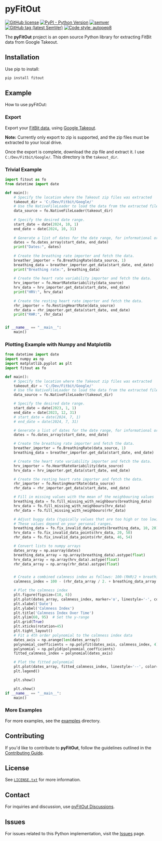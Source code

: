 # pyFitOut
[![GitHub license](https://img.shields.io/github/license/kev-m/pyFitOut)](https://github.com/kev-m/pyFitOut/blob/development/LICENSE.txt)
[![PyPI - Python Version](https://img.shields.io/pypi/pyversions/fitout?logo=pypi)](https://pypi.org/project/fitout/)
[![semver](https://img.shields.io/badge/semver-2.0.0-blue)](https://semver.org/)
[![GitHub tag (latest SemVer)](https://img.shields.io/github/v/tag/kev-m/pyFitOut?sort=semver)](https://github.com/kev-m/pyFitOut/releases)
[![Code style: autopep8](https://img.shields.io/badge/code%20style-autopep8-000000.svg)](https://pypi.org/project/autopep8/)

<!-- ![pyFitOut logo](https://github.com/kev-m/pyFitOut/blob/development/docs/source/figures/Logo_small.png) -->

The **pyFitOut** project is an open source Python library for extracting FitBit data from Google Takeout.

<!-- For detailed documentation, refer to the [pyFitOut Documentation](https://pyFitOut.readthedocs.io/). -->

## Installation

Use pip to install:
```bash
pip install fitout
```

## Example

How to use pyFitOut:

### Export
Export your [FitBit data](https://www.fitbit.com/settings/data/export), using [Google Takeout](https://takeout.google.com/settings/takeout/custom/fitbit?pli=1).

**Note:** Currently only export to zip is supported, and the zip files must be extracted to your local drive.

Once the export is complete, download the zip file and extract it. I use `C:/Dev/Fitbit/Google/`. 
This directory is the `takeout_dir`.

### Trivial Example
```python
import fitout as fo
from datetime import date

def main():
    # Specify the location where the Takeout zip files was extracted
    takeout_dir = 'C:/Dev/Fitbit/Google/'
    # Use the NativeFileLoader to load the data from the extracted files
    data_source = fo.NativeFileLoader(takeout_dir)
    
    # Specify the desired date range.
    start_date = date(2024, 10, 1)
    end_date = date(2024, 10, 31)
    
    # Generate a list of dates for the date range, for informational or plotting purposes.
    dates = fo.dates_array(start_date, end_date)
    print("Dates:", dates)
    
    # Create the breathing rate importer and fetch the data.
    breather_importer = fo.BreathingRate(data_source, 1)
    breathing_data = breather_importer.get_data(start_date, end_date)
    print("Breathing rate:", breathing_data)
    
    # Create the heart rate variability importer and fetch the data.
    hrv_importer = fo.HeartRateVariability(data_source)
    hrv_data = hrv_importer.get_data(start_date, end_date)
    print("HRV:", hrv_data)
    
    # Create the resting heart rate importer and fetch the data.
    rhr_importer = fo.RestingHeartRate(data_source)
    rhr_data = rhr_importer.get_data(start_date, end_date)
    print("RHR:", rhr_data)


if __name__ == "__main__":
    main()
```

### Plotting Example with Numpy and Matplotlib
```python
from datetime import date
import numpy as np
import matplotlib.pyplot as plt
import fitout as fo

def main():
    # Specify the location where the Takeout zip files was extracted
    takeout_dir = 'C:/Dev/Fitbit/Google/'
    # Use the NativeFileLoader to load the data from the extracted files
    data_source = fo.NativeFileLoader(takeout_dir)

    # Specify the desired date range.
    start_date = date(2023, 1, 1)
    end_date = date(2023, 12, 31)
    # start_date = date(2024, 7, 1)
    # end_date = date(2024, 7, 31)

    # Generate a list of dates for the date range, for informational or plotting purposes.
    dates = fo.dates_array(start_date, end_date)

    # Create the breathing rate importer and fetch the data.
    breather_importer = fo.BreathingRate(data_source, 1)
    breathing_data = breather_importer.get_data(start_date, end_date)

    # Create the heart rate variability importer and fetch the data.
    hrv_importer = fo.HeartRateVariability(data_source)
    hrv_data = hrv_importer.get_data(start_date, end_date)

    # Create the resting heart rate importer and fetch the data.
    rhr_importer = fo.RestingHeartRate(data_source)
    rhr_data = rhr_importer.get_data(start_date, end_date)

    # Fill in missing values with the mean of the neighbouring values
    breathing_data = fo.fill_missing_with_neighbours(breathing_data)
    hrv_data = fo.fill_missing_with_neighbours(hrv_data)
    rhr_data = fo.fill_missing_with_neighbours(rhr_data)

    # Adjust buggy data (typically values that are too high or too low) to the mean of the neighbouring values
    # These values depend on your personal ranges.
    breathing_data = fo.fix_invalid_data_points(breathing_data, 10, 20)
    hrv_data = fo.fix_invalid_data_points(hrv_data, 20, 50)
    rhr_data = fo.fix_invalid_data_points(rhr_data, 46, 54)

    # Convert lists to numpy arrays
    dates_array = np.asarray(dates)
    breathing_data_array = np.array(breathing_data).astype(float)
    hrv_data_array = np.array(hrv_data).astype(float)
    rhr_data_array = np.array(rhr_data).astype(float)


    # Create a combined calmness index as follows: 100-(RHR/2 + breathing rate*2 - HRV)
    calmness_index = 100 - (rhr_data_array / 2. + breathing_data_array * 2. - hrv_data_array)

    # Plot the calmness index
    plt.figure(figsize=(10, 6))
    plt.plot(dates_array, calmness_index, marker='o', linestyle='-', color='b')
    plt.xlabel('Date')
    plt.ylabel('Calmness Index')
    plt.title('Calmness Index Over Time')
    plt.ylim(60, 95)  # Set the y-range
    plt.grid(True)
    plt.xticks(rotation=45)
    plt.tight_layout()  
    # Fit a 4th order polynomial to the calmness index data
    dates_axis = np.arange(len(dates_array))
    polynomial_coefficients = np.polyfit(dates_axis, calmness_index, 4)
    polynomial = np.poly1d(polynomial_coefficients)
    fitted_calmness_index = polynomial(dates_axis)

    # Plot the fitted polynomial
    plt.plot(dates_array, fitted_calmness_index, linestyle='--', color='r', label='4th Order Polynomial Fit')
    plt.legend()

    plt.show()

    plt.show()
if __name__ == "__main__":
    main()
```

### More Examples

For more examples, see the [examples](https://github.com/kev-m/pyFitOut/tree/development/examples) directory.

## Contributing

If you'd like to contribute to **pyFitOut**, follow the guidelines outlined in the [Contributing Guide](https://github.com/kev-m/pyFitOut/blob/development/CONTRIBUTING.md).

## License

See [`LICENSE.txt`](https://github.com/kev-m/pyFitOut/blob/development/LICENSE.txt) for more information.

## Contact

For inquiries and discussion, use [pyFitOut Discussions](https://github.com/kev-m/pyFitOut/discussions).

## Issues

For issues related to this Python implementation, visit the [Issues](https://github.com/kev-m/pyFitOut/issues) page.

